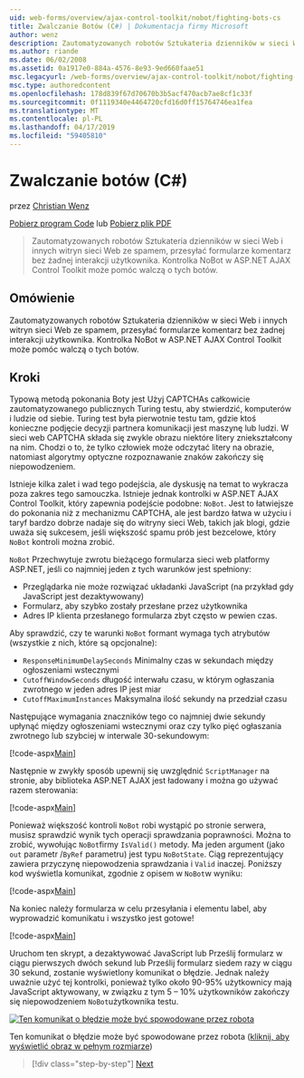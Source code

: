 ```yaml
---
uid: web-forms/overview/ajax-control-toolkit/nobot/fighting-bots-cs
title: Zwalczanie Botów (C#) | Dokumentacja firmy Microsoft
author: wenz
description: Zautomatyzowanych robotów Sztukateria dzienników w sieci Web i innych witryn sieci Web ze spamem, przesyłać formularze komentarz bez żadnej interakcji użytkownika. Kontrolka NoBot w Con AJAX programu ASP.NET...
ms.author: riande
ms.date: 06/02/2008
ms.assetid: 0a1917e0-884a-4576-8e93-9ed660faae51
msc.legacyurl: /web-forms/overview/ajax-control-toolkit/nobot/fighting-bots-cs
msc.type: authoredcontent
ms.openlocfilehash: 178d839f67d70670b3b5acf470acb7ae8cf1c33f
ms.sourcegitcommit: 0f1119340e4464720cfd16d0ff15764746ea1fea
ms.translationtype: MT
ms.contentlocale: pl-PL
ms.lasthandoff: 04/17/2019
ms.locfileid: "59405810"
---
```

# <a name="fighting-bots-c"></a>Zwalczanie botów (C#)

przez [Christian Wenz](https://github.com/wenz)

[Pobierz program Code](http://download.microsoft.com/download/9/3/f/93f8daea-bebd-4821-833b-95205389c7d0/NoBot0.cs.zip) lub [Pobierz plik PDF](http://download.microsoft.com/download/b/6/a/b6ae89ee-df69-4c87-9bfb-ad1eb2b23373/nobot0CS.pdf)

> Zautomatyzowanych robotów Sztukateria dzienników w sieci Web i innych witryn sieci Web ze spamem, przesyłać formularze komentarz bez żadnej interakcji użytkownika. Kontrolka NoBot w ASP.NET AJAX Control Toolkit może pomóc walczą o tych botów.


## <a name="overview"></a>Omówienie

Zautomatyzowanych robotów Sztukateria dzienników w sieci Web i innych witryn sieci Web ze spamem, przesyłać formularze komentarz bez żadnej interakcji użytkownika. Kontrolka NoBot w ASP.NET AJAX Control Toolkit może pomóc walczą o tych botów.

## <a name="steps"></a>Kroki

Typową metodą pokonania Boty jest Użyj CAPTCHAs całkowicie zautomatyzowanego publicznych Turing testu, aby stwierdzić, komputerów i ludzie od siebie. Turing test była pierwotnie testu tam, gdzie ktoś konieczne podjęcie decyzji partnera komunikacji jest maszynę lub ludzi. W sieci web CAPTCHA składa się zwykle obrazu niektóre litery zniekształcony na nim. Chodzi o to, że tylko człowiek może odczytać litery na obrazie, natomiast algorytmy optyczne rozpoznawanie znaków zakończy się niepowodzeniem.

Istnieje kilka zalet i wad tego podejścia, ale dyskusję na temat to wykracza poza zakres tego samouczka. Istnieje jednak kontrolki w ASP.NET AJAX Control Toolkit, który zapewnia podejście podobne: `NoBot`. Jest to łatwiejsze do pokonania niż z mechanizmu CAPTCHA, ale jest bardzo łatwa w użyciu i taryf bardzo dobrze nadaje się do witryny sieci Web, takich jak blogi, gdzie uważa się sukcesem, jeśli większość spamu prób jest bezcelowe, który `NoBot` kontroli można zrobić.

`NoBot` Przechwytuje zwrotu bieżącego formularza sieci web platformy ASP.NET, jeśli co najmniej jeden z tych warunków jest spełniony:

- Przeglądarka nie może rozwiązać układanki JavaScript (na przykład gdy JavaScript jest dezaktywowany)
- Formularz, aby szybko zostały przesłane przez użytkownika
- Adres IP klienta przesłanego formularza zbyt często w pewien czas.

Aby sprawdzić, czy te warunki `NoBot` formant wymaga tych atrybutów (wszystkie z nich, które są opcjonalne):

- `ResponseMinimumDelaySeconds` Minimalny czas w sekundach między ogłoszeniami wstecznymi
- `CutoffWindowSeconds` długość interwału czasu, w którym ogłaszania zwrotnego w jeden adres IP jest miar
- `CutoffMaximumInstances` Maksymalna ilość sekundy na przedział czasu

Następujące wymagania znaczników tego co najmniej dwie sekundy upłynąć między ogłoszeniami wstecznymi oraz czy tylko pięć ogłaszania zwrotnego lub szybciej w interwale 30-sekundowym:

[!code-aspx[Main](fighting-bots-cs/samples/sample1.aspx)]

Następnie w zwykły sposób upewnij się uwzględnić `ScriptManager` na stronie, aby biblioteka ASP.NET AJAX jest ładowany i można go używać razem sterowania:

[!code-aspx[Main](fighting-bots-cs/samples/sample2.aspx)]

Ponieważ większość kontroli `NoBot` robi wystąpić po stronie serwera, musisz sprawdzić wynik tych operacji sprawdzania poprawności. Można to zrobić, wywołując `NoBot`firmy `IsValid()` metody. Ma jeden argument (jako `out` parametr /`ByRef` parametru) jest typu `NoBotState`. Ciąg reprezentujący zawiera przyczynę niepowodzenia sprawdzania i `Valid` inaczej. Poniższy kod wyświetla komunikat, zgodnie z opisem w `NoBot`w wyniku:

[!code-aspx[Main](fighting-bots-cs/samples/sample3.aspx)]

Na koniec należy formularza w celu przesyłania i elementu label, aby wyprowadzić komunikatu i wszystko jest gotowe!

[!code-aspx[Main](fighting-bots-cs/samples/sample4.aspx)]

Uruchom ten skrypt, a dezaktywować JavaScript lub Prześlij formularz w ciągu pierwszych dwóch sekund lub Prześlij formularz siedem razy w ciągu 30 sekund, zostanie wyświetlony komunikat o błędzie. Jednak należy uważnie użyć tej kontrolki, ponieważ tylko około 90-95% użytkownicy mają JavaScript aktywowany, w związku z tym 5 – 10% użytkowników zakończy się niepowodzeniem `NoBot`użytkownika testu.


[![Ten komunikat o błędzie może być spowodowane przez robota](fighting-bots-cs/_static/image2.png)](fighting-bots-cs/_static/image1.png)

Ten komunikat o błędzie może być spowodowane przez robota ([kliknij, aby wyświetlić obraz w pełnym rozmiarze](fighting-bots-cs/_static/image3.png))

> [!div class="step-by-step"]
> [Next](fighting-bots-vb.md)
